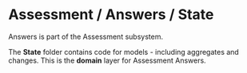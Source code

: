 # Assessment / Answers / State

Answers is part of the Assessment subsystem.
  
The **State** folder contains code for models - including aggregates and changes. This is the **domain** layer for Assessment Answers.
